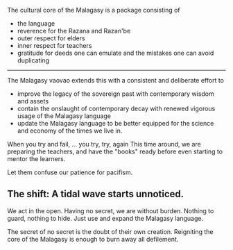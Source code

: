 The cultural core of the Malagasy is a package consisting of 
- the language
- reverence for the Razana and Razan'be
- outer respect for elders
- inner respect for teachers
- gratitude for deeds one can emulate and the mistakes one can avoid duplicating

---

The Malagasy vaovao extends this with a consistent and deliberate effort to 
- improve the legacy of the sovereign past with contemporary wisdom and assets
- contain the onslaught of contemporary decay with renewed vigorous usage of the Malagasy language 
- update the Malagasy language to be better equipped for the science and economy of the times we live in.

When you try and fail, ... you try, try, again
This time around, we are preparing the teachers, 
and have the "books" ready before even starting to mentor the learners.

Let them confuse our patience for pacifism.

## The shift: A tidal wave starts unnoticed.
We act in the open. Having no secret, we are without burden.
Nothing to guard, nothing to hide. 
Just use and expand the Malagasy language.
 
The secret of no secret is the doubt of their own creation.
Reigniting the core of the Malagasy is enough to burn away all
defilement. 



